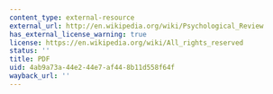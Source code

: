 ```yaml
---
content_type: external-resource
external_url: http://en.wikipedia.org/wiki/Psychological_Review
has_external_license_warning: true
license: https://en.wikipedia.org/wiki/All_rights_reserved
status: ''
title: PDF
uid: 4ab9a73a-44e2-44e7-af44-8b11d558f64f
wayback_url: ''
---
```

